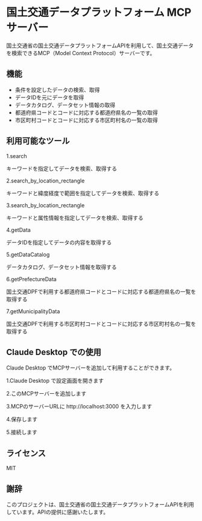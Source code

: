 # 国土交通データプラットフォーム MCP サーバー

国土交通省の国土交通データプラットフォームAPIを利用して、国土交通データを検索できるMCP（Model Context Protocol）サーバーです。

## 機能

- 条件を設定したデータの検索、取得
- データIDを元にデータを取得
- データカタログ、データセット情報の取得
- 都道府県コードとコードに対応する都道府県名の一覧の取得
- 市区町村コードとコードに対応する市区町村名の一覧の取得

## 利用可能なツール
1.search

キーワードを指定してデータを検索、取得する

2.search_by_location_rectangle

キーワードと緯度経度で範囲を指定してデータを検索、取得する

3.search_by_location_rectangle

キーワードと属性情報を指定してデータを検索、取得する

4.getData

 データIDを指定してデータの内容を取得する

5.getDataCatalog

データカタログ、データセット情報を取得する

6.getPrefectureData

国土交通DPFで利用する都道府県コードとコードに対応する都道府県名の一覧を取得する

7.getMunicipalityData

国土交通DPFで利用する市区町村コードとコードに対応する市区町村名の一覧を取得する

## Claude Desktop での使用

Claude Desktop でMCPサーバーを追加して利用することができます。

1.Claude Desktop で設定画面を開きます

2.このMCPサーバーを追加します

3.MCPのサーバーURLに http://localhost:3000 を入力します

4.保存します

5.接続します

## ライセンス

MIT

## 謝辞

このプロジェクトは、国土交通省の国土交通データプラットフォームAPIを利用しています。APIの提供に感謝いたします。
